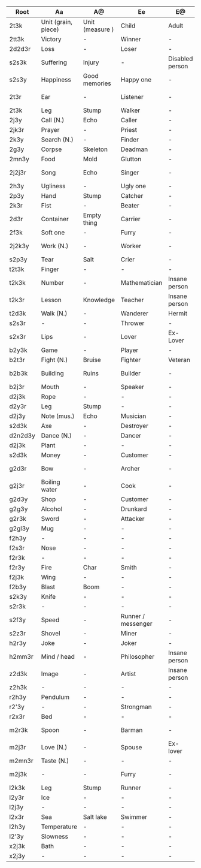 

| Root    | Aa                  | A@              | Ee                 | E@              | Ii               | Oo              | Uu             | Uy                    |
| ------- | ------------------- | --------------- | ------------------ | --------------- | ---------------- | --------------- | -------------- | --------------------- |
| 2t3k    | Unit (grain, piece) | Unit (measure ) | Child              | Adult           | Tiny             | Shrink          | small/little   | a little              |
| 2tt3k   | Victory             | -               | Winner             | -               | Winning          | Be a winner     | win            | -                     |
| 2d2d3r  | Loss                | -               | Loser              | -               | Losing           | Be a loser      | lose           | -                     |
| s2s3k   | Suffering           | Injury          | -                  | Disabled person | Hurtful          | Hurt            | pain           | -                     |
| s2s3y   | Happiness           | Good memories   | Happy one          | -               | Joyful           | Be happy        | happy          | Happily               |
| 2t3r    | Ear                 | -               | Listener           | -               | Hearing          | Listen          | hear (a sound) | reportedly            |
| 2t3k    | Leg                 | Stump           | Walker             | -               | Walking          | Walk            | go             | away                  |
| 2j3y    | Call (N.)           | Echo            | Caller             | -               | Calling          | Scream          | call           | -                     |
| 2jk3r   | Prayer              | -               | Priest             | -               | Praying          | Preach          | pray           | hopefully             |
| 2k3y    | Search (N.)         | -               | Finder             | -               | Finding          | Solve           | find           | -                     |
| 2g3y    | Corpse              | Skeleton        | Deadman            | -               | Dying            | -               | die            | -                     |
| 2mn3y   | Food                | Mold            | Glutton            | -               | Gluttonous       | Be gluttonous   | eat            | -                     |
| 2j2j3r  | Song                | Echo            | Singer             | -               | Singing          | Chant           | sing           | according to a legend |
| 2h3y    | Ugliness            | -               | Ugly one           | -               | Horrendous       | Become ugly     | ugly           | -                     |
| 2p3y    | Hand                | Stump           | Catcher            | -               | Catching         | -               | catch          | -                     |
| 2k3r    | Fist                | -               | Beater             | -               | Beating          | -               | beat           | -                     |
| 2d3r    | Container           | Empty thing     | Carrier            | -               | Carrying         | Move            | carry          | -                     |
| 2f3k    | Soft one            | -               | Furry              | -               | Fluffy           | Soften          | soft           | -                     |
| 2j2k3y  | Work (N.)           | -               | Worker             | -               | Hard-working     | Be hard-working | work           | -                     |
| s2p3y   | Tear                | Salt            | Crier              | -               | Crying           | Sob             | cry            | sadly                 |
| t2t3k   | Finger              | -               | -                  | -               | -                | Press           | touch          | -                     |
| t2k3k   | Number              | -               | Mathematician      | Insane person   | Numeric          | Calculate       | count          | measurably            |
| t2k3r   | Lesson              | Knowledge       | Teacher            | Insane person   | Teacherly        | Lecture         | teach          | as taught             |
| t2d3k   | Walk (N.)           | -               | Wanderer           | Hermit          | Walking          | Wander          | walk           | -                     |
| s2s3r   | -                   | -               | Thrower            | -               | Throwing         | Cast            | throw          | -                     |
| s2x3r   | Lips                | -               | Lover              | Ex-Lover        | Kissing          | Love            | kiss           | -                     |
| b2y3k   | Game                | -               | Player             | -               | Playing          | -               | play           | -                     |
| b2t3r   | Fight (N.)          | Bruise          | Fighter            | Veteran         | Fighting         | Battle          | fight          | -                     |
| b2b3k   | Building            | Ruins           | Builder            | -               | Building (adj)   | Construct       | build          | -                     |
| b2j3r   | Mouth               | -               | Speaker            | -               | Speaking         | Talk            | speak/say      | as told               |
| d2j3k   | Rope                | -               | -                  | -               | Pulling          | Yank            | pull           | -                     |
| d2y3r   | Leg                 | Stump           | -                  | -               | Jumping          | Hop             | jump           | -                     |
| d2j3y   | Note (mus.)         | Echo            | Musician           | -               | Musical          | Play music      | music          | -                     |
| s2d3k   | Axe                 | -               | Destroyer          | -               | Breaking         | Destroy         | break          | partly                |
| d2n2d3y | Dance (N.)          | -               | Dancer             | -               | Dancing          | Perform         | dance          | -                     |
| d2j3k   | Plant               | -               | -                  | -               | Large            | Expand          | grow           | -                     |
| s2d3k   | Money               | -               | Customer           | -               | Expensive        | Spend           | pay            | -                     |
| g2d3r   | Bow                 | -               | Archer             | -               | Shot             | -               | shoot (a gun)  | -                     |
| g2j3r   | Boiling water       | -               | Cook               | -               | Boiling          | Boil            | cook           | -                     |
| g2d3y   | Shop                | -               | Customer           | -               | Cheap            | Shop (v)        | buy            | -                     |
| g2g3y   | Alcohol             | -               | Drunkard           | -               | Drunk            | Drink (v)       | beverage       | -                     |
| g2r3k   | Sword               | -               | Attacker           | -               | Attacked         | Destroy         | attack         | -                     |
| g2gl3y  | Mug                 | -               | -                  | -               | Liquid           | Drink a lot     | drink          | when drunk            |
| f2h3y   | -                   | -               | -                  | -               | Heavy            | -               | fall           | down                  |
| f2s3r   | Nose                | -               | -                  | -               | Fragrant         | Sniff           | smell          | -                     |
| f2r3k   | -                   | -               | -                  | -               | Pushing          | Push away       | push           | forcedly              |
| f2r3y   | Fire                | Char            | Smith              | -               | Flammable        | -               | burn           | -                     |
| f2j3k   | Wing                | -               | -                  | -               | Flying           | -               | fly            | up                    |
| f2b3y   | Blast               | Boom            | -                  | -               | Explosive        | -               | explode        | suddenly              |
| s2k3y   | Knife               | -               | -                  | -               | Sharp            | Slice           | cut            | partially             |
| s2r3k   | -                   | -               | -                  | -               | Shaken           | -               | shake          | -                     |
| s2f3y   | Speed               | -               | Runner / messenger | -               | Speedy           | Run             | fast           | quickly               |
| s2z3r   | Shovel              | -               | Miner              | -               | -                | Mine            | dig            | underground           |
| h2r3y   | Joke                | -               | Joker              | -               | Funny            | -               | laugh          | funnily               |
| h2mm3r  | Mind / head         | -               | Philosopher        | Insane person   | Thinking         | Consider        | think          | logically             |
| z2d3k   | Image               | -               | Artist             | Insane person   | Drawn / image of | -               | draw           | as an image           |
| z2h3k   | -                   | -               | -                  | -               | Bent             | Fold            | bend           | -                     |
| r2h3y   | Pendulum            | -               | -                  | -               | Hanging          | Swing           | hang           | -                     |
| r2'3y   | -                   | -               | Strongman          | -               | Strength         | Powerful        | strong         | strongly              |
| r2x3r   | Bed                 | -               | -                  | -               | Sleepy           | Hibernate       | sleep          | asleep                |
| m2r3k   | Spoon               | -               | Barman             | -               | Mixed            | -               | mix/stir       | by combination        |
| m2j3r   | Love (N.)           | -               | Spouse             | Ex-lover        | Loving           | -               | love           | lovingly              |
| m2mn3r  | Taste (N.)          | -               | -                  | -               | Tasty            | (*degustować*)  | taste          | tastily               |
| m2j3k   | -                   | -               | Furry              | -               | -                | -               | animal         | like an animal        |
| l2k3k   | Leg                 | Stump           | Runner             | -               | Running          | Jog             | run            | -                     |
| l2y3r   | Ice                 | -               | -                  | -               | Melting          | Boil            | melt           | -                     |
| l2j3y   | -                   | -               | -                  | -               | Wet              | Water (v)       | water          | -                     |
| l2x3r   | Sea                 | Salt lake       | Swimmer            | -               | -                | -               | swim           | -                     |
| l2h3y   | Temperature         | -               | -                  | -               | Hot              | Heat up         | warm           | -                     |
| l2'3y   | Slowness            | -               | -                  | -               | -                | Slow down       | slow           | slowly                |
| x2j3k   | Bath                | -               | -                  | -               | Washed           | Dissolve        | wash           | cleanly               |
| x2j3y   | -                   | -               | -                  | -               | Clear            | Clean (v)       | clean (aj)     | cleanly               |
